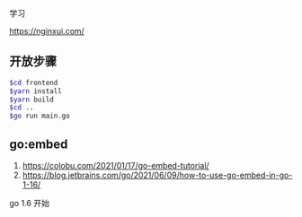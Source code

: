 学习


https://nginxui.com/

## 开放步骤

```bash
$cd frontend
$yarn install
$yarn build
$cd ..
$go run main.go
```

## go:embed

1. https://colobu.com/2021/01/17/go-embed-tutorial/
2. https://blog.jetbrains.com/go/2021/06/09/how-to-use-go-embed-in-go-1-16/

go 1.6 开始
